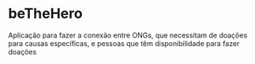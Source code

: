 # beTheHero
Aplicação para fazer a conexão entre ONGs, que necessitam de doações para causas específicas, e pessoas que têm disponibilidade para fazer doações

